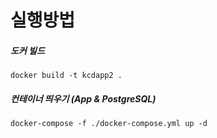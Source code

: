 # 실행방법

##### 도커 빌드

```docker build -t kcdapp2 .```

##### 컨테이너 띄우기 (App & PostgreSQL)

```docker-compose -f ./docker-compose.yml up -d```


